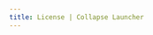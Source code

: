 ```yaml
---
title: License | Collapse Launcher
---
```


<MarkdownLoader url="https://raw.githubusercontent.com/CollapseLauncher/Collapse/refs/heads/main/LICENSE" />
